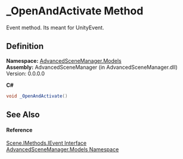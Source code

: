 # _OpenAndActivate Method


Event method. Its meant for UnityEvent.



## Definition
**Namespace:** <a href="N_AdvancedSceneManager_Models.md">AdvancedSceneManager.Models</a>  
**Assembly:** AdvancedSceneManager (in AdvancedSceneManager.dll) Version: 0.0.0.0

**C#**
``` C#
void _OpenAndActivate()
```



## See Also


#### Reference
<a href="T_AdvancedSceneManager_Models_Scene_IMethods_IEvent.md">Scene.IMethods.IEvent Interface</a>  
<a href="N_AdvancedSceneManager_Models.md">AdvancedSceneManager.Models Namespace</a>  
